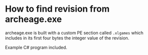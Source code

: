 # How to find revision from archeage.exe

archeage.exe is built with a custom PE section called `.xlgames` which includes in its first four bytes the integer value of the revision.

Example C# program included.
